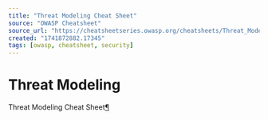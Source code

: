 ```yaml
---
title: "Threat Modeling Cheat Sheet"
source: "OWASP Cheatsheet"
source_url: "https://cheatsheetseries.owasp.org/cheatsheets/Threat_Modeling_Cheat_Sheet.html"
created: "1741872882.17345"
tags: [owasp, cheatsheet, security]
---
```

# Threat Modeling

Threat Modeling Cheat Sheet[¶](#threat-modeling-cheat-sheet)
